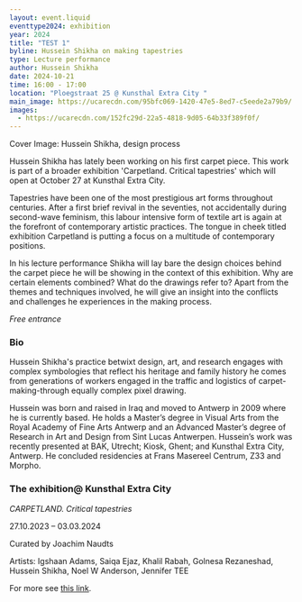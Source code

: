 ```yaml
---
layout: event.liquid
eventtype2024: exhibition
year: 2024
title: "TEST 1"
byline: Hussein Shikha on making tapestries
type: Lecture performance
author: Hussein Shikha
date: 2024-10-21
time: 16:00 - 17:00
location: "Ploegstraat 25 @ Kunsthal Extra City "
main_image: https://ucarecdn.com/95bfc069-1420-47e5-8ed7-c5eede2a79b9/
images:
  - https://ucarecdn.com/152fc29d-22a5-4818-9d05-64b33f389f0f/
---
```

Cover Image: Hussein Shikha, design process

Hussein Shikha has lately been working on his first carpet piece. This work is part of a broader exhibition 'Carpetland. Critical tapestries' which will open at October 27 at Kunsthal Extra City. 

Tapestries have been one of the most prestigious art forms throughout centuries. After a first brief revival in the seventies, not accidentally during second-wave feminism, this labour intensive form of textile art is again at the forefront of contemporary artistic practices. The tongue in cheek titled exhibition Carpetland is putting a focus on a multitude of contemporary positions.

In his lecture performance Shikha will lay bare the design choices behind the carpet piece he will be showing in the context of this exhibition. Why are certain elements combined? What do the drawings refer to? Apart from the themes and techniques involved, he will give an insight into the conflicts and challenges he experiences in the making process. 

*Free entrance*

### Bio

Hussein Shikha's practice betwixt design, art, and research engages with complex symbologies that reflect his heritage and family history he comes from generations of workers engaged in the traffic and logistics of carpet-making-through equally complex pixel drawing. 

Hussein was born and raised in Iraq and moved to Antwerp in 2009 where he is currently based. He holds a Master’s degree in Visual Arts from the Royal Academy of Fine Arts Antwerp and an Advanced Master’s degree of Research in Art and Design from Sint Lucas Antwerpen. Hussein’s work was recently presented at BAK, Utrecht; Kiosk, Ghent; and Kunsthal Extra City, Antwerp. He concluded residencies at Frans Masereel Centrum, Z33 and Morpho.

### The exhibition@ Kunsthal Extra City

*CARPETLAND. Critical tapestries* 

27.10.2023 – 03.03.2024

Curated by Joachim Naudts

Artists: Igshaan Adams, Saiqa Ejaz,  Khalil Rabah, Golnesa Rezaneshad, Hussein Shikha, Noel W Anderson, Jennifer TEE

For more see [this link](https://extracitykunsthal.org/).